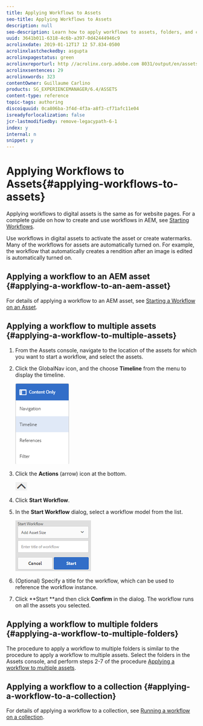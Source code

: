 ```yaml
---
title: Applying Workflows to Assets
seo-title: Applying Workflows to Assets
description: null
seo-description: Learn how to apply workflows to assets, folders, and collections in AEM Assets.
uuid: 3641b011-6318-4c6b-a397-0d42444946c9
acrolinxdate: 2019-01-12T17 12 57.834-0500
acrolinxlastcheckedby: asgupta
acrolinxpagestatus: green
acrolinxreporturl: http //acrolinx.corp.adobe.com 8031/output/en/assets_workflow_krs_workflow_f3c2f2ccebf6138e_99_report.xml
acrolinxsentences: 29
acrolinxwords: 323
contentOwner: Guillaume Carlino
products: SG_EXPERIENCEMANAGER/6.4/ASSETS
content-type: reference
topic-tags: authoring
discoiquuid: 0ca806ba-3f4d-4f3a-a8f3-cf71afc11e04
isreadyforlocalization: false
jcr-lastmodifiedby: remove-legacypath-6-1
index: y
internal: n
snippet: y
---
```


# Applying Workflows to Assets{#applying-workflows-to-assets}

<!--
Comment Type: remark
Last Modified By: Alva Ware-Bevacqui (alvawb)
Last Modified Date: 2017-11-30T05:28:25.607-0500
<p>Move it to authoring and Chiradeep to edit/update</p>
-->

Applying workflows to digital assets is the same as for website pages. For a complete guide on how to create and use workflows in AEM, see [Starting Workflows](../../sites/authoring/using/workflows-participating.md).

Use workflows in digital assets to activate the asset or create watermarks. Many of the workflows for assets are automatically turned on. For example, the workflow that automatically creates a rendition after an image is edited is automatically turned on.

<!--
Comment Type: remark
Last Modified By: unknown unknown (ltrielof)
Last Modified Date: 2017-11-30T05:28:25.628-0500
<p>We also need to explain that DAM uses workflows for asset processing, which workflows there are out of the box, which workflow launcher configurations and how to add new auto-processing workflows.</p>
<p><br /> </p>
<p>Create a new workflow, Create a new workflow launcher configuration for /content/dam and dam:Asset - connect launcher config to new workflow. Add the steps you need to the workflow.</p>
-->

<!--
Comment Type: draft

<p>To add new auto-processing workflows:<br /> </p>
<ol>
<li>Create a new workflow.</li>
<li>Create a new workflow launcher configuration for /content/dam and dam:Asset.</li>
<li>Connect the launcher configuration to the new workflow.</li>
<li>Add the steps you need to the workflow.</li>
</ol>
<p> </p>
-->

## Applying a workflow to an AEM asset {#applying-a-workflow-to-an-aem-asset}

For details of applying a workflow to an AEM asset, see [Starting a Workflow on an Asset](../../assets/using/managing-assets-touch-ui.md#startingaworkflowonanasset).

## Applying a workflow to multiple assets {#applying-a-workflow-to-multiple-assets}

1. From the Assets console, navigate to the location of the assets for which you want to start a workflow, and select the assets.
1. Click the GlobalNav icon, and the choose **Timeline** from the menu to display the timeline.

   ![](assets/chlimage_1-89.png)

1. Click the **Actions** (arrow) icon at the bottom.

   ![](assets/chlimage_1-90.png)

1. Click **Start Workflow**.
1. In the **Start Workflow** dialog, select a workflow model from the list.

   ![](assets/chlimage_1-91.png)

1. (Optional) Specify a title for the workflow, which can be used to reference the workflow instance.
1. Click **Start **and then click **Confirm** in the dialog. The workflow runs on all the assets you selected.

## Applying a workflow to multiple folders {#applying-a-workflow-to-multiple-folders}

The procedure to apply a workflow to multiple folders is similar to the procedure to apply a workflow to multiple assets. Select the folders in the Assets console, and perform steps 2-7 of the procedure [Applying a workflow to multiple assets](../../assets/using/assets-workflow.md#main-pars-title-322337838).

## Applying a workflow to a collection {#applying-a-workflow-to-a-collection}

For details of applying a workflow to a collection, see [Running a workflow on a collection](../../assets/using/managing-collections-touch-ui.md#runningaworkflowonacollection).
